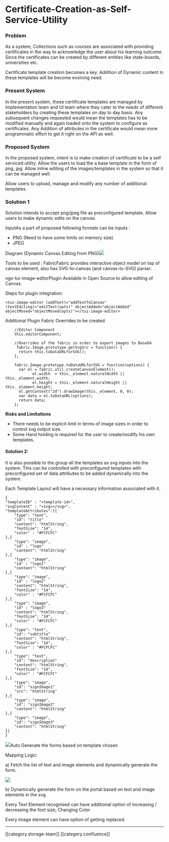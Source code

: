 # Certificate-Creation-as-Self-Service-Utility

### Problem

As a system, Collections such as courses are associated with providing certificates in the way to acknowledge the user about his learning outcome. Since the certificates can be created by different entities like state-boards, universities etc.

Certificate template creation becomes a key. Addition of Dynamic content in these templates will be become evolving need.

### Present System

In the present system, these certificate templates are managed by Implementation team and UI team where they cater to the needs of different stakeholders by creating these templates on day to day basis. Any subsequent changes requested would mean the templates has to be modified manually and again loaded onto the system to configure as certificates. Any Addition of attributes in the certificate would mean more programmatic effort to get it right on the API as well.

### Proposed System

In the proposed system, intent is to make creation of certificate to be a self serviced utility. Allow the users to load the a base template in the form of png, jpg. Allow inline editing of the images/templates in the system so that it can be managed well.

Allow users to upload, manage and modify any number of additional templates.

### Solution 1

Solution intends to accept png/jpeg file as preconfigured template. Allow users to make dynamic edits on the canvas

InputAs a part of proposed following formats can be inputs :

* PNG (Need to have some limits on memory size)
* JPEG

Diagram (Dynamic Canvas Editing from PNG)![](../../../../../Consumption/consump-ed-td-des/images/images/storage/PNG\_to\_SVG.png)

Tools to be used : FabricFabric provides interactive object model on top of canvas element, also has SVG-to-canvas (and canvas-to-SVG) parser.

ngx-tui-image-editorPlugin Available in Open Source to allow editing of Canvas.

Steps for plugin integration:

```
<tui-image-editor (addText)="addTextToCanvas" (textEditing)="editText(opts)" objectAdded="objectAdded" objectMoved="objectMoved(opts)"></tui-image-editor>
```

Additional Plugin Fabric Overrides to be created

```
    //Editor Component
    this.editorComponent;
    
    //Overrides of the fabric in order to export images to Base64
     fabric.Image.prototype.getSvgSrc = function() {
      return this.toDataURLforSVG();
    };
    
    fabric.Image.prototype.toDataURLforSVG = function(options) {
      var el = fabric.util.createCanvasElement();
            el.width  = this._element.naturalWidth || this._element.width;
            el.height = this._element.naturalHeight || this._element.height;
      el.getContext("2d").drawImage(this._element, 0, 0);
      var data = el.toDataURL(options);
      return data;
    };
```

**Risks and Limitations**

* There needs to be explicit limit in terms of image sizes in order to control svg output size.
* Some Hand holding is required for the user to create/modify his own templates.

#### Solution 2:

It is also possible to the group all the templates as svg inputs into the system. This can be controlled with preconfigured templates with preconfigured set of data attributes to be added dynamically into the system.

Each Template Layout will have a necessary information associated with it.

```
{
"templateID" : "<template-id>",
"svgContent" : "<svg></svg>",
"templateAttributes":[{
    "type": "text",
    "id": "title"
    "content": "htmlString",
    "fontSize": "14",
    "color" : "#FCFCFC"
},{
    "type": "image",
    "id" : "logo"
    "content": "htmlString"
},{
    "type": "image",
    "id" : "logo1"
    "content": "htmlString"
},{
    "type": "image",
    "id" : "logo2"
    "content": "htmlString",
    "fontSize": "14",
    "color" : "#FCFCFC"
},{
    "type": "image",
    "id" : "logo3"
    "content": "htmlString",
    "fontSize": "14",
    "color" : "#FCFCFC"
},{
    "type": "text",
    "id": "subtitle"
    "content": "htmlString",
    "fontSize": "14",
    "color" : "#FCFCFC"
},{
    "type": "text",
    "id": "description"
    "content": "htmlString",
    "fontSize": "14",
    "color" : "#FCFCFC"
},{
    "type": "image",
    "id": "signImage1"
    "src": "htmlString"
},{
    "type": "image",
    "id": "signImage2"
    "content": "htmlString"
},{
    "type": "image",
    "id": "signImage3"
    "content": "htmlString"
}]
}
```

![](../../../../../Consumption/consump-ed-td-des/images/images/storage/image-20210601-114027.png)Auto Generate the forms based on template chosen

Mapping Logic:

a) Fetch the list of text and image elements and dynamically generate the form.

![](../../../../../Consumption/consump-ed-td-des/images/images/storage/image-20210601-120128.png)

b) Dynamically generate the form on the portal based on text and image elements in the svg.

Every Text Element recognised can have additional option of increasing / decreasing the font size, Changing Color

Every Image element can have option of getting replaced.

***

\[\[category.storage-team]] \[\[category.confluence]]
